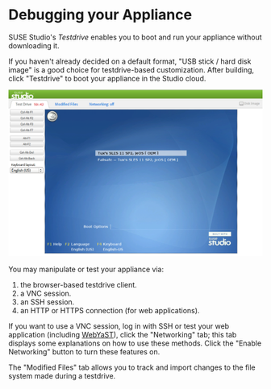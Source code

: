 # Debugging your Appliance

SUSE Studio's *Testdrive* enables you to boot and run your appliance
without downloading it.

If you haven't already decided on a default format, "USB stick / hard
disk image" is a good choice for testdrive-based customization. After
building, click "Testdrive" to boot your appliance in the Studio cloud.

![Studio Qs Testdrive](studio-qs-testdrive.png)

You may manipulate or test your appliance via:

1. the browser-based testdrive client.
2. a VNC session.
3. an SSH session.
4. an HTTP or HTTPS connection (for web applications).

If you want to use a VNC session, log in with SSH or test your web
application (including [WebYaST]), click the "Networking" tab;
this tab displays some explanations on how to use these methods.
Click the "Enable Networking" button to turn these features on.

The "Modified Files" tab allows you to track and import changes to the file
system made during a testdrive.

[WebYaST]: http://en.opensuse.org/Portal:WebYaST
